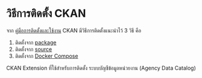 # วิธีการติดตั้ง CKAN

จาก [คู่มือการติดตั้งและใช้งาน][docs] CKAN มีวิธีการติดตั้งแนะนำไว้ 3 วิธี คือ
   1. ติดตั้งจาก [package][insPackage]
   2. ติดตั้งจาก [source][insSource]
   3. ติดตั้งจาก [Docker Compose][insDocker]

CKAN Extension ที่ใช้สำหรับการติดตั้ง ระบบบัญชีข้อมูลหน่วยงาน (Agency Data Catalog)



   [docs]: <https://docs.ckan.org/en/2.8/maintaining/installing/index.html>
   [insPackage]: <from-package.md>
   [insSource]: <from-source.md>
   [insDocker]: <from-docker-compose.md>
